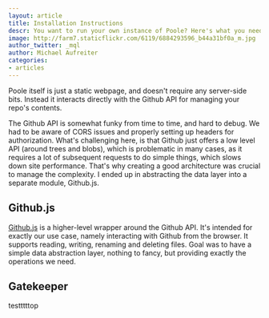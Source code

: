 ```yaml
---
layout: article
title: Installation Instructions
descr: You want to run your own instance of Poole? Here's what you need to know.
image: http://farm7.staticflickr.com/6119/6884293596_b44a31bf0a_m.jpg
author_twitter: _mql
author: Michael Aufreiter
categories:
- articles
---
```



Poole itself is just a static webpage, and doesn't require any server-side bits. Instead it interacts directly with the Github API for managing your repo's contents. 

The Github API is somewhat funky from time to time, and hard to debug. We had to be aware of CORS issues and properly setting up headers for authorization. What's challenging here, is that Github just offers a low level API (around trees and blobs), which is problematic in many cases, as it requires a lot of subsequent requests to do simple things, which slows down site performance. That's why creating a good architecture was crucial to manage the complexity. I ended up in abstracting the data layer into a separate module, Github.js.


Github.js
-----------------

[Github.js](https://github.com/poole/github) is a higher-level wrapper around the Github API. It's intended for exactly our use case, namely interacting with Github from the browser. It supports reading, writing, renaming and deleting files. Goal was to have a simple data abstraction layer, nothing to fancy, but providing exactly the operations we need.


Gatekeeper
---

testttttop